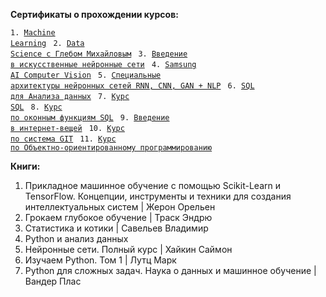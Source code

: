 **Сертификаты о прохождении курсов:**

<code>1. [Machine Learning](https://github.com/berserkr7/Certificates/blob/main/stepik-certificate-machine-learning.pdf)
</code>
<code>2. [Data Science с Глебом Михайловым](https://github.com/berserkr7/Certificates/blob/main/stepik-certificate-data-science-gleb.pdf)
</code>
<code>3. [Введение в искусственные нейронные сети](https://github.com/berserkr7/Certificates/blob/main/stepik-certificate-NN.pdf)
</code>
<code>4. [Samsung AI Computer Vision](https://github.com/berserkr7/Certificates/blob/main/stepik-certificate-samsung-CV.pdf)
</code>
<code>5. [Специальные архитектуры нейронных сетей RNN, CNN, GAN + NLP](https://github.com/berserkr7/Certificates/blob/main/stepik-certificate-spetial-RNN-CNN-NLP.pdf)
</code>
<code>6. [SQL для Анализа данных](https://github.com/berserkr7/Certificates/blob/main/stepik-certificate-SQL-data-analysis-for-gleb-mikhaylov.pdf)
</code>
<code>7. [Курс SQL](https://github.com/berserkr7/Certificates/blob/main/stepik-certificate-sql-all.pdf)
</code>
<code>8. [Курс по оконным функциям SQL](https://github.com/berserkr7/Certificates/blob/main/stepik-certificate-windows-finctions.pdf)
</code>
<code>9. [Введение в интернет-вещей](https://github.com/berserkr7/Certificates/blob/main/stepik-certificate-nti-center.pdf)
</code>
<code>10. [Курс по система GIT](https://github.com/berserkr7/Certificates/blob/main/stepik-certificate-GIT.pdf)
</code>
<code>11. [Курс по Объектно-ориентированному программированию](https://github.com/berserkr7/Certificates/blob/main/stepik-certificate-OOP.pdf)
</code>



**Книги:**

1. Прикладное машинное обучение с помощью Scikit-Learn и TensorFlow. Концепции, инструменты и техники для создания интеллектуальных систем | Жерон Орельен
2. Грокаем глубокое обучение | Траск Эндрю
3. Статистика и котики | Савельев Владимир
4. Python и анализ данных
5. Нейронные сети. Полный курс | Хайкин Саймон
6. Изучаем Python. Том 1 | Лутц Марк
7. Python для сложных задач. Наука о данных  и машинное обучение | Вандер Плас

